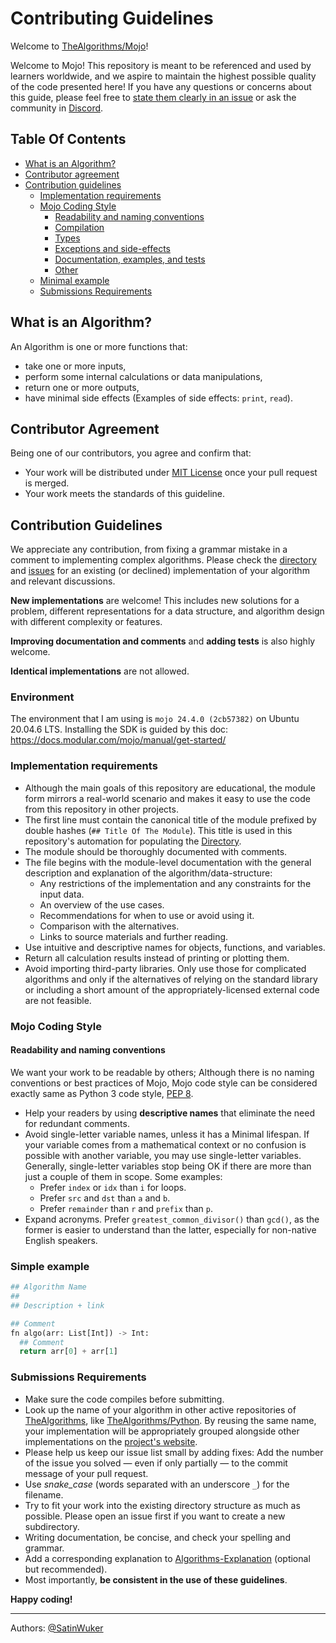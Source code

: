 # Contributing Guidelines

Welcome to [TheAlgorithms/Mojo](https://github.com/TheAlgorithms/Mojo)!

Welcome to Mojo! This repository is meant to be referenced and used by learners worldwide, and we aspire to maintain the highest possible quality of the code presented here! If you have any questions or concerns about this guide, please feel free to [state them clearly in an issue](https://github.com/TheAlgorithms/Mojo/issues/new) or ask the community in [Discord](https://the-algorithms.com/discord).

## Table Of Contents

* [What is an Algorithm?](#what-is-an-algorithm)
* [Contributor agreement](#contributor-agreement)
* [Contribution guidelines](#contribution-guidelines)
  + [Implementation requirements](#implementation-requirements)
  + [Mojo Coding Style](#Mojo-coding-style)
    - [Readability and naming conventions](#readability-and-naming-conventions)
    - [Compilation](#compilation)
    - [Types](#types)
    - [Exceptions and side-effects](#exceptions-and-side-effects)
    - [Documentation, examples, and tests](#documentation-examples-and-tests)
    - [Other](#other)
  + [Minimal example](#Minimal-example)
  + [Submissions Requirements](#submissions-requirements)

## What is an Algorithm?

An Algorithm is one or more functions that:

- take one or more inputs,
- perform some internal calculations or data manipulations,
- return one or more outputs,
- have minimal side effects (Examples of side effects: `print`, `read`).

## Contributor Agreement

Being one of our contributors, you agree and confirm that:

- Your work will be distributed under [MIT License](LICENSE) once your pull request is merged.
- Your work meets the standards of this guideline.

## Contribution Guidelines

We appreciate any contribution, from fixing a grammar mistake in a comment to implementing complex algorithms. Please check the [directory](DIRECTORY.md) and [issues](https://github.com/TheAlgorithms/Mojo/issues/) for an existing (or declined) implementation of your algorithm and relevant discussions.

**New implementations** are welcome! This includes new solutions for a problem, different representations for a data structure, and algorithm design with different complexity or features.

**Improving documentation and comments** and **adding tests** is also highly welcome.

**Identical implementations** are not allowed.

### Environment
The environment that I am using is `mojo 24.4.0 (2cb57382)` on Ubuntu 20.04.6 LTS.
Installing the SDK is guided by this doc: https://docs.modular.com/mojo/manual/get-started/

### Implementation requirements

- Although the main goals of this repository are educational, the module form mirrors a real-world scenario and makes it easy to use the code from this repository in other projects.
- The first line must contain the canonical title of the module prefixed by double hashes (`## Title Of The Module`). This title is used in this repository's automation for populating the [Directory](DIRECTORY.md).
- The module should be thoroughly documented with comments.
- The file begins with the module-level documentation with the general description and explanation of the algorithm/data-structure:
  * Any restrictions of the implementation and any constraints for the input data.
  * An overview of the use cases.
  * Recommendations for when to use or avoid using it.
  * Comparison with the alternatives.
  * Links to source materials and further reading.
- Use intuitive and descriptive names for objects, functions, and variables.
- Return all calculation results instead of printing or plotting them.
- Avoid importing third-party libraries. Only use those for complicated algorithms and only if the alternatives of relying on the standard library or including a short amount of the appropriately-licensed external code are not feasible.
### Mojo Coding Style

#### Readability and naming conventions

We want your work to be readable by others; Although there is no naming conventions or best practices of Mojo, Mojo code style can be considered exactly same as Python 3 code style, [PEP 8](https://peps.python.org/pep-0008/).

- Help your readers by using **descriptive names** that eliminate the need for redundant comments.
- Avoid single-letter variable names, unless it has a Minimal lifespan. If your variable comes from a mathematical context or no confusion is possible with another variable, you may use single-letter variables. Generally, single-letter variables stop being OK if there are more than just a couple of them in scope. Some examples:
  * Prefer `index` or `idx` than `i` for loops.
  * Prefer `src` and `dst` than `a` and `b`.
  * Prefer `remainder` than `r` and `prefix` than `p`.
- Expand acronyms. Prefer `greatest_common_divisor()` than `gcd()`, as the former is easier to understand than the latter, especially for non-native English speakers.

### Simple example

```Python
## Algorithm Name
##
## Description + link

## Comment
fn algo(arr: List[Int]) -> Int:
  ## Comment
  return arr[0] + arr[1]

```

### Submissions Requirements

- Make sure the code compiles before submitting.
- Look up the name of your algorithm in other active repositories of [TheAlgorithms](https://github.com/TheAlgorithms/), like [TheAlgorithms/Python](https://github.com/TheAlgorithms/Python). By reusing the same name, your implementation will be appropriately grouped alongside other implementations on the [project's website](https://the-algorithms.com/).
- Please help us keep our issue list small by adding fixes: Add the number of the issue you solved — even if only partially — to the commit message of your pull request.
- Use *snake_case* (words separated with an underscore `_`) for the filename.
- Try to fit your work into the existing directory structure as much as possible. Please open an issue first if you want to create a new subdirectory.
- Writing documentation, be concise, and check your spelling and grammar.
- Add a corresponding explanation to [Algorithms-Explanation](https://github.com/TheAlgorithms/Algorithms-Explanation) (optional but recommended).
- Most importantly, **be consistent in the use of these guidelines**.

**Happy coding!**

---

Authors: [@SatinWuker](https://github.com/SatinWuker)
